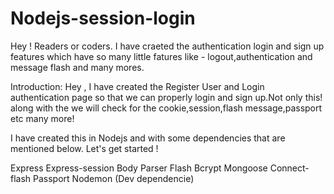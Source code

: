 # Nodejs-session-login
Hey ! Readers or coders. I have craeted the authentication login and sign up features which have so many little fatures like - logout,authentication and message flash and many mores.

Introduction:
Hey , I have created the Register User and Login authentication page so that we can properly login and sign up.Not only this! along with the we will check for the cookie,session,flash message,passport etc many more!




I have created this in Nodejs and with some dependencies that are mentioned below. Let's get started !



Express
Express-session
Body Parser
Flash
Bcrypt
Mongoose
Connect-flash
Passport
Nodemon (Dev dependencie)